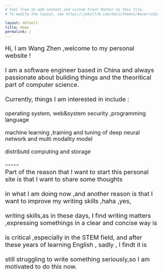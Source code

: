 ```yaml
---
# Feel free to add content and custom Front Matter to this file.
# To modify the layout, see https://jekyllrb.com/docs/themes/#overriding-theme-defaults

layout: default
title: Home
permalink: /
---
```

<p style="font-size:20px;">
  Hi, I am Wang Zhen ,welcome to my personal website !<br><br>
I am a software engineer based in China and always passionate about building things and the theoritical part of computer science.<br><br>
Currently, things I am interested in include :<br><br>
<span style="font-size:18px;">
operating system, web&system security ,programming language <br><br>
machine learning ,training and tuning of deep neural network and multi modality model<br><br>
distributd computing and storage<br><br>
</span>
-----<br>
Part of the reason that I want to start this personal site is that I want to share some thoughts<br><br>
in what I am doing now ,and another reason is that I want to improve my writing skills ,haha ,yes,<br><br>
writing skills,as in these days, I find writing matters ,expressing somethings in a clear and concise way is <br><br>
is critical ,especially in the STEM field, and after these years of learning English , sadly , I findt it is <br><br>
still struggling to write something seriously,so I am motivated to do this now.<br><br>

</p>
